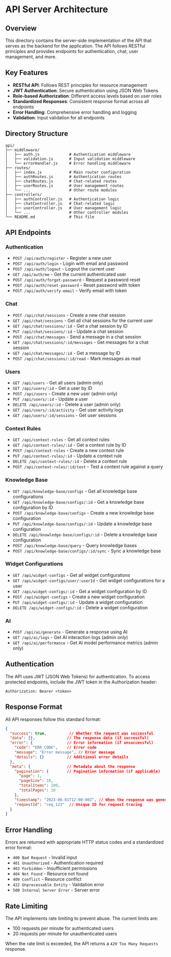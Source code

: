# API Server Architecture

## Overview

This directory contains the server-side implementation of the API that serves as the backend for the application. The API follows RESTful principles and provides endpoints for authentication, chat, user management, and more.

## Key Features

- **RESTful API**: Follows REST principles for resource management
- **JWT Authentication**: Secure authentication using JSON Web Tokens
- **Role-based Authorization**: Different access levels based on user roles
- **Standardized Responses**: Consistent response format across all endpoints
- **Error Handling**: Comprehensive error handling and logging
- **Validation**: Input validation for all endpoints

## Directory Structure

```
api/
├── middleware/
│   ├── auth.js             # Authentication middleware
│   ├── validation.js       # Input validation middleware
│   └── errorHandler.js     # Error handling middleware
├── routes/
│   ├── index.js            # Main router configuration
│   ├── authRoutes.js       # Authentication routes
│   ├── chatRoutes.js       # Chat-related routes
│   ├── userRoutes.js       # User management routes
│   └── ...                 # Other route modules
├── controllers/
│   ├── authController.js   # Authentication logic
│   ├── chatController.js   # Chat-related logic
│   ├── userController.js   # User management logic
│   └── ...                 # Other controller modules
└── README.md               # This file
```

## API Endpoints

### Authentication

- `POST /api/auth/register` - Register a new user
- `POST /api/auth/login` - Login with email and password
- `POST /api/auth/logout` - Logout the current user
- `GET /api/auth/me` - Get the current authenticated user
- `POST /api/auth/forgot-password` - Request a password reset
- `POST /api/auth/reset-password` - Reset password with token
- `POST /api/auth/verify-email` - Verify email with token

### Chat

- `POST /api/chat/sessions` - Create a new chat session
- `GET /api/chat/sessions` - Get all chat sessions for the current user
- `GET /api/chat/sessions/:id` - Get a chat session by ID
- `PUT /api/chat/sessions/:id` - Update a chat session
- `POST /api/chat/messages` - Send a message in a chat session
- `GET /api/chat/sessions/:id/messages` - Get messages for a chat session
- `GET /api/chat/messages/:id` - Get a message by ID
- `POST /api/chat/sessions/:id/read` - Mark messages as read

### Users

- `GET /api/users` - Get all users (admin only)
- `GET /api/users/:id` - Get a user by ID
- `POST /api/users` - Create a new user (admin only)
- `PUT /api/users/:id` - Update a user
- `DELETE /api/users/:id` - Delete a user (admin only)
- `GET /api/users/:id/activity` - Get user activity logs
- `GET /api/users/:id/sessions` - Get user sessions

### Context Rules

- `GET /api/context-rules` - Get all context rules
- `GET /api/context-rules/:id` - Get a context rule by ID
- `POST /api/context-rules` - Create a new context rule
- `PUT /api/context-rules/:id` - Update a context rule
- `DELETE /api/context-rules/:id` - Delete a context rule
- `POST /api/context-rules/:id/test` - Test a context rule against a query

### Knowledge Base

- `GET /api/knowledge-base/configs` - Get all knowledge base configurations
- `GET /api/knowledge-base/configs/:id` - Get a knowledge base configuration by ID
- `POST /api/knowledge-base/configs` - Create a new knowledge base configuration
- `PUT /api/knowledge-base/configs/:id` - Update a knowledge base configuration
- `DELETE /api/knowledge-base/configs/:id` - Delete a knowledge base configuration
- `POST /api/knowledge-base/query` - Query knowledge bases
- `POST /api/knowledge-base/configs/:id/sync` - Sync a knowledge base

### Widget Configurations

- `GET /api/widget-configs` - Get all widget configurations
- `GET /api/widget-configs/user/:userId` - Get widget configurations for a user
- `GET /api/widget-configs/:id` - Get a widget configuration by ID
- `POST /api/widget-configs` - Create a new widget configuration
- `PUT /api/widget-configs/:id` - Update a widget configuration
- `DELETE /api/widget-configs/:id` - Delete a widget configuration

### AI

- `POST /api/ai/generate` - Generate a response using AI
- `GET /api/ai/logs` - Get AI interaction logs (admin only)
- `GET /api/ai/performance` - Get AI model performance metrics (admin only)

## Authentication

The API uses JWT (JSON Web Tokens) for authentication. To access protected endpoints, include the JWT token in the Authorization header:

```
Authorization: Bearer <token>
```

## Response Format

All API responses follow this standard format:

```json
{
  "success": true,          // Whether the request was successful
  "data": {},              // The response data (if successful)
  "error": {               // Error information (if unsuccessful)
    "code": "ERR_CODE",    // Error code
    "message": "Error message", // Error message
    "details": {}          // Additional error details
  },
  "meta": {                // Metadata about the response
    "pagination": {        // Pagination information (if applicable)
      "page": 1,
      "pageSize": 10,
      "totalItems": 100,
      "totalPages": 10
    },
    "timestamp": "2023-06-01T12:00:00Z", // When the response was generated
    "requestId": "req_123"  // Unique ID for request tracing
  }
}
```

## Error Handling

Errors are returned with appropriate HTTP status codes and a standardized error format:

- `400 Bad Request` - Invalid input
- `401 Unauthorized` - Authentication required
- `403 Forbidden` - Insufficient permissions
- `404 Not Found` - Resource not found
- `409 Conflict` - Resource conflict
- `422 Unprocessable Entity` - Validation error
- `500 Internal Server Error` - Server error

## Rate Limiting

The API implements rate limiting to prevent abuse. The current limits are:

- 100 requests per minute for authenticated users
- 20 requests per minute for unauthenticated users

When the rate limit is exceeded, the API returns a `429 Too Many Requests` response.
